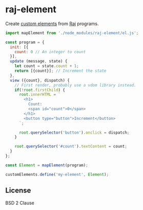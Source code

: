 # raj-element

Create [custom elements](https://developer.mozilla.org/en-US/docs/Web/Web_Components/Custom_Elements) from [Raj](https://github.com/andrejewski/raj) programs.

```js
import mapElement from './node_modules/raj-element/el.js';

const program = {
  init: [{
    count: 0 // An integer to count
  }],
  update (message, state) {
    let count = state.count + 1;
    return [{count}]; // Increment the state
  },
  view ({count}, dispatch) {
    // First render, probably use a vdom library instead.
    if(!root.firstChild) {
      root.innerHTML = `
        <h1>
          Count:
          <span id="count">0</span>
        </h1>
        <button type="button">Increment</button>
      `;

      root.querySelector('button').onclick = dispatch;
    }

    root.querySelector('#count').textContent = count;
  }
};

const Element = mapElement(program);

customElements.define('my-element', Element);
```

## License

BSD 2 Clause
